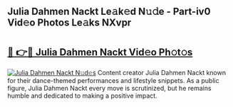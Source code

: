 ## Julia Dahmen Nackt Le𝚊k𝚎d N𝚞𝚍e - Part-iv0 Vid𝚎o Photos Le𝚊ks NXvpr

# <h2><a href="http://fbauea.evod.top/?m=Julia+Dahmen+Nackt">🔗 👉🔴 Julia Dahmen Nackt Vid𝚎o Ph𝚘t𝚘s</a></h2>

[![Julia Dahmen Nackt N𝚞d𝚎s](https://i.imgur.com/8V9OHl7.gif)](http://fbauea.evod.top/?m=Julia+Dahmen+Nackt)
Content creator Julia Dahmen Nackt known for their dance-themed performances and lifestyle snippets. As a public figure, Julia Dahmen Nackt every move is scrutinized, but he remains humble and dedicated to making a positive impact. 
